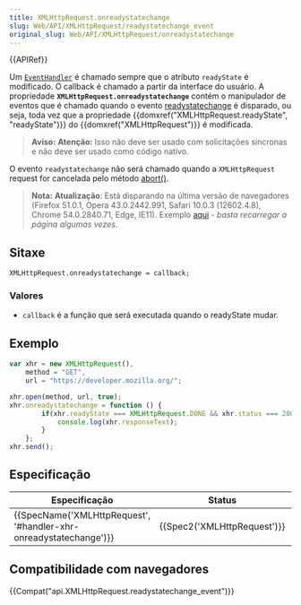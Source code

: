 ```yaml
---
title: XMLHttpRequest.onreadystatechange
slug: Web/API/XMLHttpRequest/readystatechange_event
original_slug: Web/API/XMLHttpRequest/onreadystatechange
---
```


{{APIRef}}

Um [`EventHandler`](/pt-BR/docs/Web/API/EventHandler) é chamado sempre que o atributo `readyState` é modificado. O callback é chamado a partir da interface do usuário. A propriedade **`XMLHttpRequest.onreadystatechange`** contém o manipulador de eventos que é chamado quando o evento [readystatechange](/pt-BR/docs/Web/Events/readystatechange) é disparado, ou seja, toda vez que a propriedade {{domxref("XMLHttpRequest.readyState", "readyState")}} do {{domxref("XMLHttpRequest")}} é modificada.

> **Aviso:** **Atenção:** Isso não deve ser usado com solicitações síncronas e não deve ser usado como código nativo.

O evento `readystatechange` não será chamado quando a `XMLHttpRequest` request for cancelada pelo método [abort()](/pt-BR/docs/Web/API/XMLHttpRequest/abort).

> **Nota:** **Atualização**: Está disparando na última versão de navegadores (Firefox 51.0.1, Opera 43.0.2442.991, Safari 10.0.3 (12602.4.8), Chrome 54.0.2840.71, Edge, IE11). Exemplo [aqui](https://jsfiddle.net/merksam/ve5oc0gn/) - _basta recarregar a página algumas vezes_.

## Sitaxe

```
XMLHttpRequest.onreadystatechange = callback;
```

### Valores

- `callback` é a função que será executada quando o readyState mudar.

## Exemplo

```js
var xhr = new XMLHttpRequest(),
    method = "GET",
    url = "https://developer.mozilla.org/";

xhr.open(method, url, true);
xhr.onreadystatechange = function () {
        if(xhr.readyState === XMLHttpRequest.DONE && xhr.status === 200) {
            console.log(xhr.responseText);
        }
    };
xhr.send();
```

## Especificação

| Especificação                                                                            | Status                               | Comentário             |
| ---------------------------------------------------------------------------------------- | ------------------------------------ | ---------------------- |
| {{SpecName('XMLHttpRequest', '#handler-xhr-onreadystatechange')}} | {{Spec2('XMLHttpRequest')}} | WHATWG living standard |

## Compatibilidade com navegadores

{{Compat("api.XMLHttpRequest.readystatechange_event")}}

